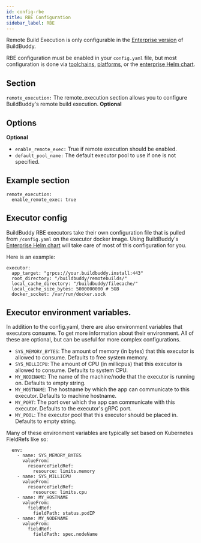 ```yaml
---
id: config-rbe
title: RBE Configuration
sidebar_label: RBE
---
```


Remote Build Execution is only configurable in the [Enterprise version](enterprise.md) of BuildBuddy.

RBE configuration must be enabled in your `config.yaml` file, but most configuration is done via [toolchains](rbe-setup.md), [platforms](rbe-platforms.md), or the [enterprise Helm chart](enterprise-helm).

## Section

`remote_execution:` The remote_execution section allows you to configure BuildBuddy's remote build execution. **Optional**

## Options

**Optional**

- `enable_remote_exec:` True if remote execution should be enabled.
- `default_pool_name:` The default executor pool to use if one is not specified.

## Example section

```
remote_execution:
  enable_remote_exec: true
```

## Executor config

BuildBuddy RBE executors take their own configuration file that is pulled from `/config.yaml` on the executor docker image. Using BuildBuddy's [Enterprise Helm chart](enterprise-helm.md) will take care of most of this configuration for you.

Here is an example:

```
executor:
  app_target: "grpcs://your.buildbuddy.install:443"
  root_directory: "/buildbuddy/remotebuilds/"
  local_cache_directory: "/buildbuddy/filecache/"
  local_cache_size_bytes: 5000000000 # 5GB
  docker_socket: /var/run/docker.sock
```

## Executor environment variables.

In addition to the config.yaml, there are also environment variables that executors consume. To get more information about their environment. All of these are optional, but can be useful for more complex configurations.

- `SYS_MEMORY_BYTES`: The amount of memory (in bytes) that this executor is allowed to consume. Defaults to free system memory.
- `SYS_MILLICPU`: The amount of CPU (in millicpus) that this executor is allowed to consume. Defaults to system CPU.
- `MY_NODENAME`: The name of the machine/node that the executor is running on. Defaults to empty string.
- `MY_HOSTNAME`: The hostname by which the app can communicate to this executor. Defaults to machine hostname.
- `MY_PORT`: The port over which the app can communicate with this executor. Defaults to the executor's gRPC port.
- `MY_POOL`: The executor pool that this executor should be placed in. Defaults to empty string.

Many of these environment variables are typically set based on Kubernetes FieldRefs like so:

```
  env:
    - name: SYS_MEMORY_BYTES
      valueFrom:
        resourceFieldRef:
          resource: limits.memory
    - name: SYS_MILLICPU
      valueFrom:
        resourceFieldRef:
          resource: limits.cpu
    - name: MY_HOSTNAME
      valueFrom:
        fieldRef:
          fieldPath: status.podIP
    - name: MY_NODENAME
      valueFrom:
        fieldRef:
          fieldPath: spec.nodeName
```
